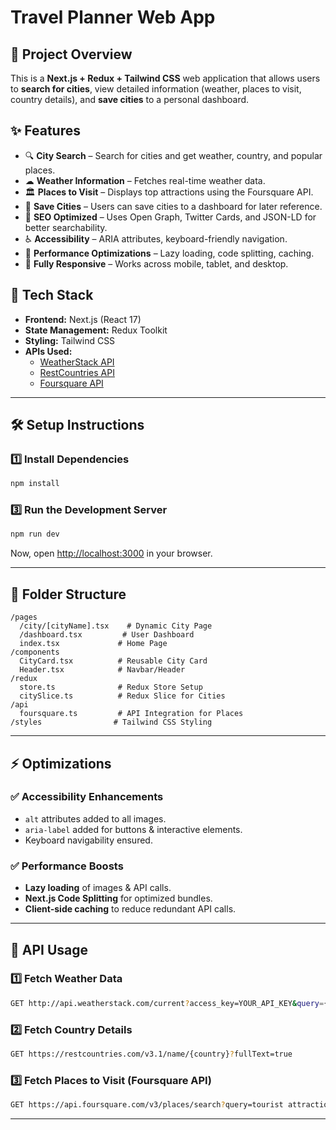 # Travel Planner Web App

## 📌 Project Overview
This is a **Next.js + Redux + Tailwind CSS** web application that allows users to **search for cities**, view detailed information (weather, places to visit, country details), and **save cities** to a personal dashboard.

## ✨ Features
- 🔍 **City Search** – Search for cities and get weather, country, and popular places.
- ☁ **Weather Information** – Fetches real-time weather data.
- 🏛 **Places to Visit** – Displays top attractions using the Foursquare API.
- 📌 **Save Cities** – Users can save cities to a dashboard for later reference.
- 📜 **SEO Optimized** – Uses Open Graph, Twitter Cards, and JSON-LD for better searchability.
- ♿ **Accessibility** – ARIA attributes, keyboard-friendly navigation.
- 🚀 **Performance Optimizations** – Lazy loading, code splitting, caching.
- 📱 **Fully Responsive** – Works across mobile, tablet, and desktop.

## 🚀 Tech Stack
- **Frontend:** Next.js (React 17)
- **State Management:** Redux Toolkit
- **Styling:** Tailwind CSS
- **APIs Used:**
  - [WeatherStack API](https://weatherstack.com/)
  - [RestCountries API](https://restcountries.com/)
  - [Foursquare API](https://location.foursquare.com/developer/)

---

## 🛠️ Setup Instructions
### 1️⃣ Install Dependencies
```bash
npm install
```


### 3️⃣ Run the Development Server
```bash
npm run dev
```
Now, open [http://localhost:3000](http://localhost:3000) in your browser.

---

## 📂 Folder Structure
```
/pages
  /city/[cityName].tsx    # Dynamic City Page
  /dashboard.tsx         # User Dashboard
  index.tsx             # Home Page
/components
  CityCard.tsx          # Reusable City Card
  Header.tsx            # Navbar/Header
/redux
  store.ts              # Redux Store Setup
  citySlice.ts          # Redux Slice for Cities
/api
  foursquare.ts         # API Integration for Places
/styles                # Tailwind CSS Styling
```

---

## ⚡ Optimizations
### ✅ **Accessibility Enhancements**
- `alt` attributes added to all images.
- `aria-label` added for buttons & interactive elements.
- Keyboard navigability ensured.

### ✅ **Performance Boosts**
- **Lazy loading** of images & API calls.
- **Next.js Code Splitting** for optimized bundles.
- **Client-side caching** to reduce redundant API calls.

---

## 📌 API Usage
### 1️⃣ **Fetch Weather Data**
```bash
GET http://api.weatherstack.com/current?access_key=YOUR_API_KEY&query={city}, India
```

### 2️⃣ **Fetch Country Details**
```bash
GET https://restcountries.com/v3.1/name/{country}?fullText=true
```

### 3️⃣ **Fetch Places to Visit** (Foursquare API)
```bash
GET https://api.foursquare.com/v3/places/search?query=tourist attractions&near={city}&limit=5
```

---



